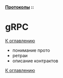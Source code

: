 **[Протоколы](../README.md#протоколы) ::**
# gRPC

<!--

-->

[К оглавлению](../README.md#протоколы)

- понимание прото
- ретраи
- описание контрактов

[К оглавлению](../README.md#протоколы)
